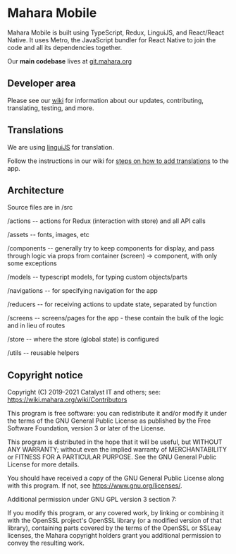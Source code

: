 # Mahara Mobile

Mahara Mobile is built using TypeScript, Redux, LinguiJS, and React/React Native.
It uses Metro, the JavaScript bundler for React Native to join the code and all its dependencies together.

Our **main codebase** lives at [git.mahara.org](https://git.mahara.org/mahara-mobile/mahara-mobile-react-native)

## Developer area

Please see our [wiki](https://git.mahara.org/mahara-mobile/mahara-mobile-react-native/-/wikis/home) for information about our updates, contributing, translating, testing, and more.

## Translations

We are using [linguiJS](https://lingui.js.org) for translation.

Follow the instructions in our wiki for [steps on how to add translations](https://git.mahara.org/mahara-mobile/mahara-mobile-react-native/-/wikis/Translation-strings) to the app.

## Architecture

Source files are in /src

/actions -- actions for Redux (interaction with store) and all API calls

/assets -- fonts, images, etc

/components -- generally try to keep components for display, and pass through logic via props from container (screen) -> component, with only some exceptions

/models -- typescript models, for typing custom objects/parts

/navigations -- for specifying navigation for the app

/reducers -- for receiving actions to update state, separated by function

/screens -- screens/pages for the app - these contain the bulk of the logic and in lieu of routes

/store -- where the store (global state) is configured

/utils -- reusable helpers

## Copyright notice

Copyright (C) 2019-2021 Catalyst IT and others; see:
<https://wiki.mahara.org/wiki/Contributors>

This program is free software: you can redistribute it and/or modify
it under the terms of the GNU General Public License as published by
the Free Software Foundation, version 3 or later of the License.

This program is distributed in the hope that it will be useful,
but WITHOUT ANY WARRANTY; without even the implied warranty of
MERCHANTABILITY or FITNESS FOR A PARTICULAR PURPOSE.  See the
GNU General Public License for more details.

You should have received a copy of the GNU General Public License
along with this program.  If not, see <https://www.gnu.org/licenses/>.

Additional permission under GNU GPL version 3 section 7:

If you modify this program, or any covered work, by linking or
combining it with the OpenSSL project's OpenSSL library (or a
modified version of that library), containing parts covered by the
terms of the OpenSSL or SSLeay licenses, the Mahara copyright holders
grant you additional permission to convey the resulting work.
